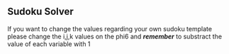 ## Sudoku Solver

If you want to change the values regarding your own sudoku template please change the i,j,k values on the phi6 and **_remember_** to substract the value of each variable with 1